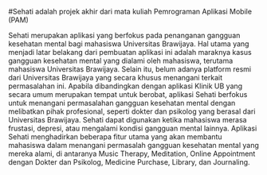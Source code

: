 #Sehati adalah projek akhir dari mata kuliah Pemrograman Aplikasi Mobile (PAM)

Sehati merupakan aplikasi yang berfokus pada penanganan gangguan
kesehatan mental bagi mahasiswa Universitas Brawijaya. Hal utama yang menjadi
latar belakang dari pembuatan aplikasi ini adalah maraknya kasus gangguan
kesehatan mental yang dialami oleh mahasiswa, terutama mahasiswa Universitas
Brawijaya.
Selain itu, belum adanya platform resmi dari Universitas Brawijaya yang secara
khusus menangani terkait permasalahan ini. Apabila dibandingkan dengan aplikasi
Klinik UB yang secara umum merupakan tempat untuk berobat, aplikasi Sehati
berfokus untuk menangani permasalahan gangguan kesehatan mental dengan
melibatkan pihak profesional, seperti dokter dan psikolog yang berasal dari
Universitas Brawijaya.
Sehati dapat digunakan ketika mahasiswa merasa frustasi, depresi, atau
mengalami kondisi gangguan mental lainnya. Aplikasi Sehati menghadirkan beberapa
fitur utama yang akan membantu mahasiswa dalam menangani permasalah
gangguan kesehatan mental yang mereka alami, di antaranya Music Therapy,
Meditation, Online Appointment dengan Dokter dan Psikolog, Medicine Purchase,
Library, dan Journaling.

